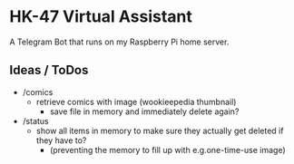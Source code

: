 # HK-47 Virtual Assistant

A Telegram Bot that runs on my Raspberry Pi home server.  

## Ideas / ToDos 

- /comics 
  - retrieve comics with image (wookieepedia thumbnail)
    - save file in memory and immediately delete again?
- /status
  - show all items in memory to make sure they actually get deleted if they have to?
    - (preventing the memory to fill up with e.g.one-time-use image)